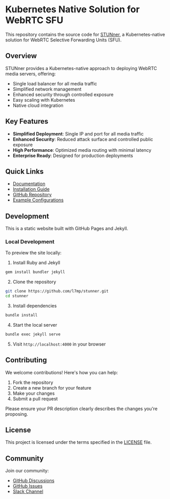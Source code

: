# Kubernetes Native Solution for WebRTC SFU

This repository contains the source code for [STUNner](https://l7mp.io/stunner), a Kubernetes-native solution for WebRTC Selective Forwarding Units (SFU).

## Overview

STUNner provides a Kubernetes-native approach to deploying WebRTC media servers, offering:
- Single load balancer for all media traffic
- Simplified network management
- Enhanced security through controlled exposure
- Easy scaling with Kubernetes
- Native cloud integration

## Key Features

- **Simplified Deployment**: Single IP and port for all media traffic
- **Enhanced Security**: Reduced attack surface and controlled public exposure
- **High Performance**: Optimized media routing with minimal latency
- **Enterprise Ready**: Designed for production deployments

## Quick Links

- [Documentation](https://l7mp.io/stunner/doc)
- [Installation Guide](https://l7mp.io/stunner/doc/installation.html)
- [GitHub Repository](https://github.com/l7mp/stunner)
- [Example Configurations](https://github.com/l7mp/stunner/tree/main/examples)

## Development

This is a static website built with GitHub Pages and Jekyll.

### Local Development

To preview the site locally:

1. Install Ruby and Jekyll
```bash
gem install bundler jekyll
```

2. Clone the repository
```bash
git clone https://github.com/l7mp/stunner.git
cd stunner
```

3. Install dependencies
```bash
bundle install
```

4. Start the local server
```bash
bundle exec jekyll serve
```

5. Visit `http://localhost:4000` in your browser

## Contributing

We welcome contributions! Here's how you can help:

1. Fork the repository
2. Create a new branch for your feature
3. Make your changes
4. Submit a pull request

Please ensure your PR description clearly describes the changes you're proposing.

## License

This project is licensed under the terms specified in the [LICENSE](LICENSE) file.

## Community

Join our community:
- [GitHub Discussions](https://github.com/l7mp/stunner/discussions)
- [GitHub Issues](https://github.com/l7mp/stunner/issues)
- [Slack Channel](https://l7mp.slack.com)
